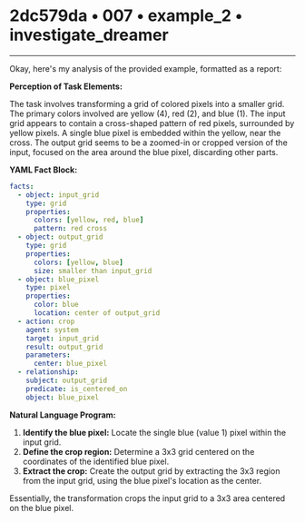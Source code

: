 # 2dc579da • 007 • example_2 • investigate_dreamer

---
Okay, here's my analysis of the provided example, formatted as a report:

**Perception of Task Elements:**

The task involves transforming a grid of colored pixels into a smaller grid. The primary colors involved are yellow (4), red (2), and blue (1). The input grid appears to contain a cross-shaped pattern of red pixels, surrounded by yellow pixels. A single blue pixel is embedded within the yellow, near the cross. The output grid seems to be a zoomed-in or cropped version of the input, focused on the area around the blue pixel, discarding other parts.

**YAML Fact Block:**



```yaml
facts:
  - object: input_grid
    type: grid
    properties:
      colors: [yellow, red, blue]
      pattern: red cross
  - object: output_grid
    type: grid
    properties:
      colors: [yellow, blue]
      size: smaller than input_grid
  - object: blue_pixel
    type: pixel
    properties:
      color: blue
      location: center of output_grid
  - action: crop
    agent: system
    target: input_grid
    result: output_grid
    parameters:
      center: blue_pixel
  - relationship:
    subject: output_grid
    predicate: is_centered_on
    object: blue_pixel

```



**Natural Language Program:**

1.  **Identify the blue pixel:** Locate the single blue (value 1) pixel within the input grid.
2.  **Define the crop region:** Determine a 3x3 grid centered on the coordinates of the identified blue pixel.
3.  **Extract the crop:** Create the output grid by extracting the 3x3 region from the input grid, using the blue pixel's location as the center.

Essentially, the transformation crops the input grid to a 3x3 area centered on the blue pixel.

